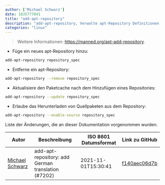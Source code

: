 ```yaml
---
author: ['Michael Schwarz']
date: 1635777041
title: "add-apt-repository"
description: "add-apt-repository, Verwalte apt-Repository Definitionen."
categories: "linux"
---
```

> Weitere Informationen: <https://manned.org/apt-add-repository>.

- Füge ein neues apt-Repository hinzu:

```bash
add-apt-repository repository_spec
```

- Entferne ein apt-Repository:

```bash
add-apt-repository --remove repository_spec
```

- Aktualisiere den Paketcache nach dem Hinzufügen eines Repositories:

```bash
add-apt-repository --update repository_spec
```

- Erlaube das Herunterladen von Quellpaketen aus dem Repository:

```bash
add-apt-repository --enable-source repository_spec
```
Liste der Änderungen, die an dieser Dokumentation vorgenommen wurden.


Autor | Beschreibung | ISO 8601 Datumsformat | Link zu GitHub
------|-----|-----|-----
[Michael Schwarz](mailto:michael089+github@outlook.de) | add-apt-repository: add German translation (#7202) | 2021-11-01T15:30:41 | [f140aec06d7b](https://github.com/tldr-pages/tldr/commit/f140aec06d7be8adff32abaffdf0addef2e5d1f6)

